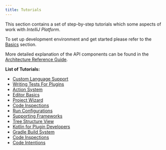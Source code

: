 ```yaml
---
title: Tutorials
---
```


This section contains a set of step-by-step tutorials which some aspects of work with *IntelliJ Platform*.

To set up development environment and get started please refer to the 
[Basics](basics.md) section.

More detailed explanation of the API components can be found in the
[Architecture Reference Guide](reference_guide.md).


**List of Tutorials:** 

* [Custom Language Support](tutorials/custom_language_support_tutorial.md)
* [Writing Tests For Plugins](tutorials/writing_tests_for_plugins.md)
* [Action System](tutorials/action_system.md)
* [Editor Basics](tutorials/editor_basics.md)
* [Project Wizard](tutorials/project_wizard.md)
* [Code Inspections](tutorials/code_inspections.md)
* [Run Configurations](tutorials/run_configurations.md)
* [Supporting Frameworks](tutorials/framework.md)
* [Tree Structure View](tutorials/tree_structure_view.md)
* [Kotlin for Plugin Developers](tutorials/kotlin.md)
* [Gradle Build System](tutorials/build_system.md)
* [Code Inspections](tutorials/code_inspections.md)
* [Code Intentions](tutorials/code_inspections.md)